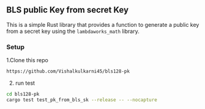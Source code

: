 ## BLS public Key from secret Key 

This is a simple Rust library that provides a function to generate a public key from a secret key using the `lambdaworks_math` library.

### Setup

1.Clone this repo
```bash
https://github.com/Vishalkulkarni45/bls128-pk 
```

2. run test
```bash
cd bls128-pk
cargo test test_pk_from_bls_sk --release -- --nocapture

